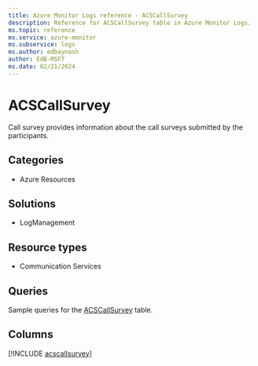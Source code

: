 ```yaml
---
title: Azure Monitor Logs reference - ACSCallSurvey
description: Reference for ACSCallSurvey table in Azure Monitor Logs.
ms.topic: reference
ms.service: azure-monitor
ms.subservice: logs
ms.author: edbaynash
author: EdB-MSFT
ms.date: 02/21/2024
---
```


# ACSCallSurvey

Call survey provides information about the call surveys submitted by the participants.


## Categories

- Azure Resources

## Solutions

- LogManagement

## Resource types

- Communication Services

## Queries

 Sample queries for the [ACSCallSurvey](/azure/azure-monitor/reference/queries/acscallsurvey) table.


## Columns
  
[!INCLUDE [acscallsurvey](.././tables/includes/acscallsurvey-include.md)]
